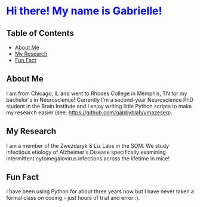 # <span style="color:blue">Hi there! My name is Gabrielle!</span>

## Table of Contents
- [About Me](#about-me)
- [My Research](#my-research)
- [Fun Fact](#fun-fact)

## About Me
I am from Chicago, IL and went to Rhodes College in Memphis, TN for my bachelor's in Neuroscience! Currently I'm a second-year Neuroscience PhD student in the Brain Institute and I enjoy writing little Python scripts to make my research easier (see: https://github.com/gabbyblah/ymazeseq).

## My Research
I am a member of the Zwezdaryk & Liz Labs in the SOM. We study infectious etiology of Alzheimer's Disease specifically examining intermittent cytomegalovirus infections across the lifetime in mice!

## Fun Fact
I have been using Python for about three years now but I have never taken a formal class on coding - just hours of trial and error :).
